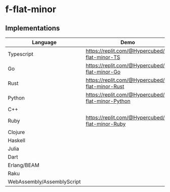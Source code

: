 # f-flat-minor

## Implementations

| Language | Demo | Status |
| --- | ----------- | ----------- |
| Typescript | https://replit.com/@Hypercubed/f-flat-minor-TS | 😀 |
| Go | https://replit.com/@Hypercubed/f-flat-minor-Go | 😀 |
| Rust | https://replit.com/@Hypercubed/f-flat-minor-Rust | 😵 |
| Python | https://replit.com/@Hypercubed/f-flat-minor-Python | 😀 |
| C++ |  | TBD |
| Ruby | https://replit.com/@Hypercubed/f-flat-minor-Ruby | 😐 |
| Clojure | | TBD |
| Haskell | | TBD |
| Julia | | TBD |
| Dart | | TBD |
| Erlang/BEAM | | TBD |
| Raku | | TBD |
| WebAssembly/AssemblyScript | | TBD |
